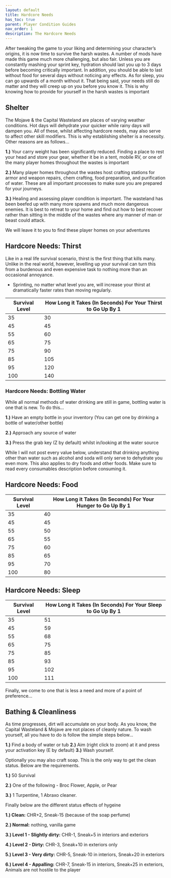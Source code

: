 ```yaml
---
layout: default
title: Hardcore Needs
has_toc: true
parent: Player Condition Guides
nav_order: 1
description: The Hardcore Needs
---
```


After tweaking the game to your liking and determining your character’s origins, it is now time to survive the harsh wastes. A number of mods have made this game much more challenging, but also fair. Unless you are constantly mashing your sprint key, hydration should last you up to 3 days before becoming critically important. In addition, you should be able to last without food for several days without noticing any effects. As for sleep, you can go upwards of a month without it. That being said, your needs still do matter and they will creep up on you before you know it. This is why knowing how to provide for yourself in the harsh wastes is important

## **Shelter**

The Mojave & the Capital Wasteland are places of varying weather conditions. Hot days will dehydrate your quicker while rainy days will dampen you. All of these, whilst affecting hardcore needs, may also serve to affect other skill modifiers. This is why establishing shelter is a necessity. Other reasons are as follows...

**1.)** Your carry weight has been significantly reduced. Finding a place to rest your head and store your gear, whether it be in a tent, mobile RV, or one of the many player homes throughout the wastes is important

**2.)** Many player homes throughout the wastes host crafting stations for armor and weapon repairs, chem crafting, food preparation, and purification of water. These are all important processes to make sure you are prepared for your journeys.

**3.)** Healing and assessing player condition is important. The wasteland has been beefed up with many more spawns and much more dangerous enemies. It is best to retreat to your home and find out how to best recover rather than sitting in the middle of the wastes where any manner of man or beast could attack.

We will leave it to you to find these player homes on your adventures

## **Hardcore Needs: Thirst**

Like in a real life survival scenario, thirst is the first thing that kills many. Unlike in the real world, however, levelling up your survival can turn this from a burdenous and even expensive task to nothing more than an occasional annoyance. 

- Sprinting, no matter what level you are, will increase your thirst at dramatically faster rates than moving regularly.

|Survival Level|How Long it Takes (In Seconds) For Your Thirst to Go Up By 1|
|--|--|
|35|30|
|45|45|
|55|60|
|65|75|
|75|90|
|85|105|
|95|120|
|100|140|

### **Hardcore Needs: Bottling Water**

While all normal methods of water drinking are still in game, bottling water is one that is new. To do this…

**1.)** Have an empty bottle in your inventory (You can get one by drinking a bottle of water/other bottle)

**2.)** Approach any source of water 

**3.)** Press the grab key (Z by default) whilst in/looking at the water source

While I will not post every value below, understand that drinking anything other than water such as alcohol and soda will only serve to dehydrate you even more. This also applies to dry foods and other foods. Make sure to read every consumables description before consuming it.

## **Hardcore Needs: Food**

|Survival Level|How Long it Takes (In Seconds) For Your Hunger to Go Up By 1|
|--|--|
|35|40|
|45|45|
|55|50|
|65|55|
|75|60|
|85|65|
|95|70|
|100|80|

## **Hardcore Needs: Sleep**

|Survival Level|How Long it Takes (In Seconds) For Your Sleep to Go Up By 1|
|--|--|
|35|51|
|45|59|
|55|68|
|65|75|
|75|85|
|85|93|
|95|102|
|100|111|

Finally, we come to one that is less a need and more of a point of preference...

## **Bathing & Cleanliness**

As time progresses, dirt will accumulate on your body. As you know, the Capital Wasteland & Mojave are not places of cleanly nature. To wash yourself, all you have to do is follow the simple steps below...

**1.)** Find a body of water or tub
**2.)** Aim (right click to zoom) at it and press your activation key (E by default)
**3.)** Wash yourself.

Optionally you may also craft soap. This is the only way to get the clean status. Below are the requirements.

**1.)** 50 Survival

**2.)** One of the following - Broc Flower, Apple, or Pear

**3.)** 1 Turpentine, 1 Abraxo cleaner.

Finally below are the different status effects of hygeine

**1.) Clean:** CHR+2, Sneak-15 (because of the soap perfume)

**2.) Normal:** nothing, vanilla game

**3.) Level 1 - Slightly dirty:** CHR-1, Sneak+5 in interiors and exteriors

**4.) Level 2 - Dirty:** CHR-3, Sneak+10 in exteriors only

**5.) Level 3 - Very dirty:** CHR-5, Sneak-10 in interiors, Sneak+20 in exteriors

**6.) Level 4 - Appalling:** CHR-7, Sneak-15 in interiors, Sneak+25 in exteriors, Animals are not hostile to the player

